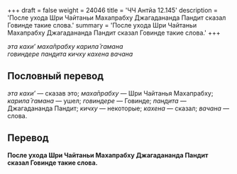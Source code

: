+++
draft = false
weight = 24046
title = 'ЧЧ Антйа 12.145'
description = 'После ухода Шри Чайтаньи Махапрабху Джагадананда Пандит сказал Говинде такие слова.'
summary = 'После ухода Шри Чайтаньи Махапрабху Джагадананда Пандит сказал Говинде такие слова.'
+++

_эта кахи’ маха̄прабху карила̄ гамана  
говиндере пан̣д̣ита кичху кахена вачана_

## Пословный перевод

_эта_ _кахи’_ — сказав это; _маха̄прабху_ — Шри Чайтанья Махапрабху; _карила̄_ _гамана_ — ушел; _говиндере_ — Говинде; _пан̣д̣ита_ — Джагадананда Пандит; _кичху_ — некоторые; _кахена_ — сказал; _вачана_ — слова.

## Перевод

**После ухода Шри Чайтаньи Махапрабху Джагадананда Пандит сказал Говинде такие слова.**
